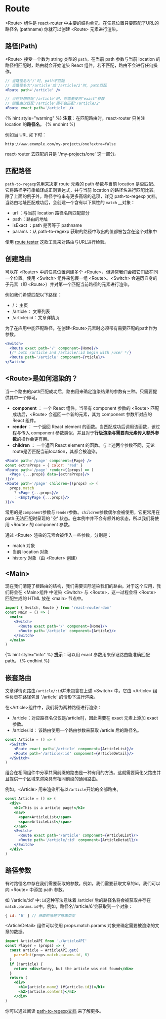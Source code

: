 # Route

&lt;Route&gt; 组件是 react-router 中主要的结构单元。在任意位置只要匹配了URL的路径名 \(pathname\) 你就可以创建 &lt;Route&gt; 元素进行渲染。

## 路径\(Path\)

&lt;Route&gt; 接受一个数为 string 类型的 `path`。在当前 path 参数与当前 location 的路径相匹配时，路由就会开始渲染 React 组件。若不匹配，路由不会进行任何操作。

```jsx
// 当路径名为'/'时, path不匹配
// 当路径名为'/article'或'/article/2'时, path匹配
<Route path='/article' />

// 当你只想匹配'/article'时，你需要使用"exact"参数
// 则路由仅匹配'/article'而不会匹配'/article/2'
<Route exact path='/article' />
```

{% hint style="warning" %}
**注意**：在匹配路由时，react-router 只关注 location 的**路径名**。
{% endhint %}

例如当 URL 如下时：

```text
http://www.example.com/my-projects/one?extra=false
```

react-router 去匹配的只是 '/my-projects/one' 这一部分。

## 匹配路径

`path-to-regexp`包用来决定 route 元素的 path 参数与当前 location 是否匹配。它将路径字符串编译成正则表达式，并与当前 location 的路径名进行匹配比较。除了上面的例子外，路径字符串有更多高级的选项，详见 path-to-regexp 文档。  
当路由地址匹配成功后，会创建一个含有以下属性的 `match` \_\_对象：

* url ：与当前 location 路径名所匹配部分
* path ：路由的地址
* isExact ：path 是否等于 pathname
* params ：从 path-to-regexp 获取的路径中取出的值都被包含在这个对象中

使用 [route tester](https://pshrmn.github.io/route-tester/#/) 这款工具来对路由与URL进行检验。

## 创建路由

可以在 &lt;Router&gt; 中的任意位置创建多个 &lt;Route&gt;，但通常我们会把它们放在同一个位置。使用 &lt;Switch&gt; 组件来包裹一组 &lt;Route&gt;。&lt;Switch&gt; 会遍历自身的子元素（即 &lt;Route&gt;）并对第一个匹配当前路径的元素进行渲染。

例如我们希望匹配以下路径：

* / ： 主页
* /article ： 文章列表
* /article/:id ：文章详情页

为了在应用中能匹配路径，在创建&lt;Route&gt;元素时必须带有需要匹配的path作为参数。

```jsx
<Switch>
  <Route exact path='/' component={Home}/>
  {/* both /article and /article/:id begin with /user */}
  <Route path='/article' component={rticle}/>
</Switch>
```

## &lt;Route&gt;是如何渲染的？

当一个路由的path匹配成功后，路由用来确定渲染结果的参数有三种。只需要提供其中一个即可。

* **component** ： 一个 React 组件。当带有 component 参数的 &lt;Route&gt; 匹配成功后，&lt;Route&gt; 会返回一个新的元素，其为 component 参数所对应的 React 组件。
* **render** ： 一个返回 React element 的函数。当匹配成功后调用该函数，该过程与传入 component 参数类似，并且对于**行级渲染与需要向元素传入额外参数**的操作会更有用。
* **children** ： 一个返回 React element 的函数。与上述两个参数不同，无论route是否匹配当前location，其都会被渲染。

```jsx
<Route path='/page' component={Page} />
const extraProps = { color: 'red' }
<Route path='/page' render={(props) => (
  <Page {...props} data={extraProps}/>
)}/>
<Route path='/page' children={(props) => (
  props.match
    ? <Page {...props}/>
    : <EmptyPage {...props}/>
)}/>
```

常用的是`component`参数与`render`参数。`children`参数偶尔会被使用，它更常用在 path 无法匹配时呈现的 '空' 状态。在本例中并不会有额外的状态，所以我们将使用 &lt;Route&gt; 的 component 参数。

通过 &lt;Route&gt; 渲染的元素会被传入一些参数，分别是：

* match 对象
* 当前 location 对象
* history 对象（由 &lt;Router&gt; 创建）

## &lt;Main&gt;

现在我们清楚了根路由的结构，我们需要实际渲染我们的路由。对于这个应用，我们将会在 &lt;Main&gt;组件 中渲染 &lt;Switch&gt; 与 &lt;Route&gt;，这一过程会将 &lt;Route&gt; 匹配生成的 HTML 放在 &lt;main&gt; 节点中。

```jsx
import { Switch, Route } from 'react-router-dom'
const Main = () => (
  <main>
    <Switch>
      <Route exact path='/' component={Home}/>
      <Route path='/article' component={Article}/>
    </Switch>
  </main>
)
```

{% hint style="info" %}
**提示**：可以用 exact 参数用来保证路由能准确匹配path。
{% endhint %}

## 嵌套路由

文章详情页路由`/article/:id`并未包含在上述 &lt;Switch&gt; 中。它由 &lt;Article&gt; 组件负责在路径包含 '/article' 的情形下进行渲染。

在&lt;Article&gt;组件中，我们将为两种路径进行渲染：

* /article ：对应路径名仅仅是/article时，因此需要在 exact 元素上添加 exact 参数。
* /article/:id ： 该路由使用一个路由参数来获取 /article 后的路径名。

```jsx
const Article = () => (
  <Switch>
    <Route exact path='/article' component={ArticleList}/>
    <Route path='/article/:id' component={ArticleDetail}/>
  </Switch>
)
```

组合在相同组件中分享共同前缀的路由是一种有用的方法。这就需要简化父路由并且提供一个区域来渲染具有相同前缀的通用路由。

例如，&lt;Article&gt; 用来渲染所有以`/article`开始的全部路由。

```jsx
const Article = () => (
  <div>
    <h2>This is a article page!</h2>
    <nav>
      <span>ArticleList</span>
      <span>ArticleList</span>
    </nav>
    <Switch>
      <Route exact path='/article' component={ArticleList}/>
      <Route path='/article/:id' component={ArticleDetail}/>
    </Switch>
  </div>
)
```

## 路径参数

有时路径名中存在我们需要获取的参数。例如，我们需要获取文章的id。我们可以向 &lt;Route&gt; 中添加 path 参数。

如 '/article/:id' 中`:id`这种写法意味着 /article/ 后的路径名将会被获取并存在`match.params.id`中。例如，路径名'/article/6'会获取到一个对象：

```jsx
{ id: '6' } // 获取的值是字符串类型
```

&lt;ArticleDetail&gt; 组件可以使用 props.match.params 对象来确定需要被渲染的文章的数据。

```jsx
import ArticleAPI from './ArticleAPI'
const Player = (props) => {
  const article = ArticleAPI.get(
    parseInt(props.match.params.id, 6)
  )
  if (!article) {
    return <div>Sorry, but the article was not found</div>
  }
  return (
    <div>
      <h1>{article.name} (#{article.id})</h1>
      <h2>{article.content}</h2>
    </div>
)
```

你可以通过阅读 [path-to-regexp文档](https://github.com/pillarjs/path-to-regexp#parameters) 来了解更多。


